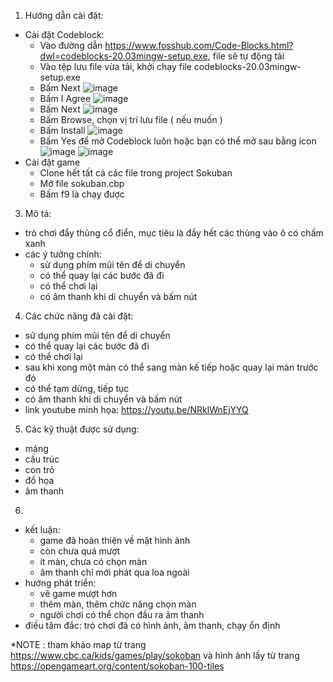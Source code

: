 1. Hướng dẫn cài đặt:
* Cài đặt Codeblock:
  + Vào đường dẫn https://www.fosshub.com/Code-Blocks.html?dwl=codeblocks-20.03mingw-setup.exe, file sẽ tự động tải
  + Vào tệp lưu file vừa tải, khởi chạy file codeblocks-20.03mingw-setup.exe
  + Bấm Next
  ![image](https://user-images.githubusercontent.com/82645696/172009018-b37c48d3-c145-4833-af39-3beaab40614e.png)
  + Bấm I Agree
  ![image](https://user-images.githubusercontent.com/82645696/172009232-af38dddb-ae50-4c04-a6d3-cc93d59639f9.png)
  + Bấm Next
  ![image](https://user-images.githubusercontent.com/82645696/172009347-60e7fe6a-243e-49b5-954b-9f0f3aa8d6b3.png)
  + Bấm Browse, chọn vị trí lưu file ( nếu muốn )
  + Bấm Install
  ![image](https://user-images.githubusercontent.com/82645696/172009459-f8f16439-f872-41d3-b4b9-9c6d0020cfec.png)
  + Bấm Yes để mở Codeblock luôn hoặc bạn có thể mở sau bằng icon ![image](https://user-images.githubusercontent.com/82645696/172010277-2af8938c-be05-48c5-9ace-87c98841367c.png)
  ![image](https://user-images.githubusercontent.com/82645696/172010267-2a4227a7-71d1-4738-a6a4-0f588f8e9c20.png)
* Cài đặt game
  + Clone hết tất cả các file trong project Sokuban
  + Mở file sokuban.cbp
  + Bấm f9 là chạy được
3. Mô tả:
+ trò chơi đẩy thùng cổ điển, mục tiêu là đẩy hết các thùng vào ô có chấm xanh
+ các ý tưởng chính:
  - sử dụng phím mũi tên để di chuyển
  - có thể quay lại các bước đã đi
  - có thể chơi lại
  - có âm thanh khi di chuyển và bấm nút
4. Các chức năng đã cài đặt:
+ sử dụng phím mũi tên để di chuyển
+ có thể quay lại các bước đã đi
+ có thể chơi lại
+ sau khi xong một màn có thể sang màn kế tiếp hoặc quay lại màn trước đó
+ có thể tạm dừng, tiếp tục 
+ có âm thanh khi di chuyển và bấm nút
+ link youtube minh họa: https://youtu.be/NRklWnEjYYQ
5. Các kỹ thuật được sử dụng:
+ mảng
+ cấu trúc
+ con trỏ
+ đồ họa
+ âm thanh
6.
+ kết luận: 
  - game đã hoàn thiện về mặt hình ảnh
  - còn chưa quá mượt
  - ít màn, chưa có chọn màn
  - âm thanh chỉ mới phát qua loa ngoài
+ hướng phát triển: 
  - vẽ game mượt hơn
  - thêm màn, thêm chức năng chọn màn
  - người chơi có thể chọn đầu ra âm thanh
+ điều tâm đắc: trò chơi đã có hình ảnh, âm thanh, chạy ổn định

*NOTE : tham khảo map từ trang https://www.cbc.ca/kids/games/play/sokoban và hình ảnh lấy từ trang https://opengameart.org/content/sokoban-100-tiles
